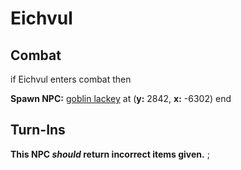 # Eichvul


## Combat

if Eichvul enters combat  then


**Spawn NPC:**  [goblin lackey](/npc/30004) at (**y:** 2842, **x:** -6302)
end



## Turn-Ins




**This NPC *should* return incorrect items given.**
;